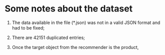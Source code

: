 # Some notes about the dataset

1. The data available in the file (*.json) was not in a valid JSON format and had to be fixed;

2. There are 42151 duplicated entries;

3. Once the target object from the recommender is the product, 